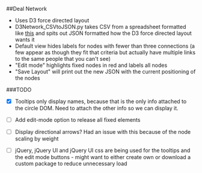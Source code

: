 ##Deal Network

- Uses D3 force directed layout
- D3Network_CSVtoJSON.py takes CSV from a spreadsheet formatted like <a href="https://docs.google.com/spreadsheet/ccc?key=0AhCTN8bJ6kLCdHBBNlVtU0lRTm1wVmlzX1lzV0tnV3c&usp=sharing">this</a> and spits out JSON formatted how the D3 force directed layout wants it
- Default view hides labels for nodes with fewer than three connections (a few appear as though they fit that criteria but actually have multiple links to the same people that you can't see)
- "Edit mode" highlights fixed nodes in red and labels all nodes
- "Save Layout" will print out the new JSON with the current positioning of the nodes

###TODO
- [X] Tooltips only display names, because that is the only info attached to the circle DOM. Need to attach the other info so we can display it.
- [ ] Add edit-mode option to release all fixed elements
- [ ] Display directional arrows? Had an issue with this because of the node scaling by weight
- [ ] jQuery, jQuery UI and jQuery UI css are being used for the tooltips and the edit mode buttons - might want to either create own or download a custom package to reduce unnecessary load

